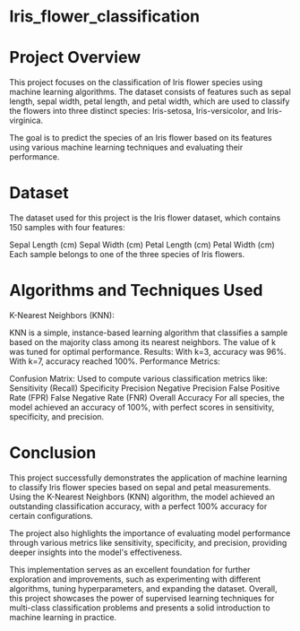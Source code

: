 # Iris_flower_classification
# Project Overview
This project focuses on the classification of Iris flower species using machine learning algorithms. The dataset consists of features such as sepal length, sepal width, petal length, and petal width, which are used to classify the flowers into three distinct species: Iris-setosa, Iris-versicolor, and Iris-virginica.

The goal is to predict the species of an Iris flower based on its features using various machine learning techniques and evaluating their performance.
# Dataset
The dataset used for this project is the Iris flower dataset, which contains 150 samples with four features:

Sepal Length (cm)
Sepal Width (cm)
Petal Length (cm)
Petal Width (cm)
Each sample belongs to one of the three species of Iris flowers.
# Algorithms and Techniques Used
K-Nearest Neighbors (KNN):

KNN is a simple, instance-based learning algorithm that classifies a sample based on the majority class among its nearest neighbors. The value of k was tuned for optimal performance.
Results:
With k=3, accuracy was 96%.
With k=7, accuracy reached 100%.
Performance Metrics:

Confusion Matrix: Used to compute various classification metrics like:
Sensitivity (Recall)
Specificity
Precision
Negative Precision
False Positive Rate (FPR)
False Negative Rate (FNR)
Overall Accuracy
For all species, the model achieved an accuracy of 100%, with perfect scores in sensitivity, specificity, and precision.
# Conclusion
This project successfully demonstrates the application of machine learning to classify Iris flower species based on sepal and petal measurements. Using the K-Nearest Neighbors (KNN) algorithm, the model achieved an outstanding classification accuracy, with a perfect 100% accuracy for certain configurations.

The project also highlights the importance of evaluating model performance through various metrics like sensitivity, specificity, and precision, providing deeper insights into the model's effectiveness.

This implementation serves as an excellent foundation for further exploration and improvements, such as experimenting with different algorithms, tuning hyperparameters, and expanding the dataset. Overall, this project showcases the power of supervised learning techniques for multi-class classification problems and presents a solid introduction to machine learning in practice.
